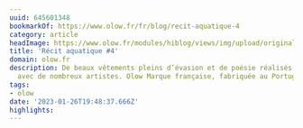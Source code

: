 ```yaml
---
uuid: 645601348
bookmarkOf: https://www.olow.fr/fr/blog/recit-aquatique-4
category: article
headImage: https://www.olow.fr/modules/hiblog/views/img/upload/original/2022/02/ClovisDonizetti_Olow_TL_01433-740x493.jpg
title: 'Récit aquatique #4'
domain: olow.fr
description: De beaux vêtements pleins d’évasion et de poésie réalisés en collaboration
  avec de nombreux artistes. Olow Marque française, fabriquée au Portugal.
tags:
- olow
date: '2023-01-26T19:48:37.666Z'
highlights: 
---
```



